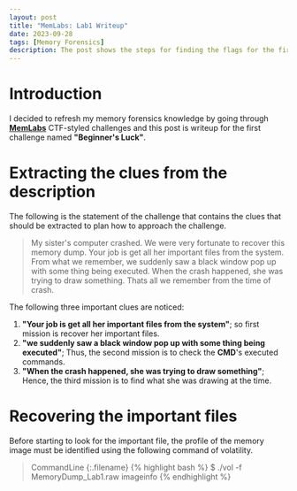 ```yaml
---
layout: post
title: "MemLabs: Lab1 Writeup"
date: 2023-09-28
tags: [Memory Forensics] 
description: The post shows the steps for finding the flags for the first challenge of MemLabs.
---
```


# Introduction

I decided to refresh my memory forensics knowledge by going through [**MemLabs**](https://github.com/stuxnet999/MemLabs) CTF-styled challenges and this post is writeup for the first challenge named **"Beginner's Luck"**. 

# Extracting the clues from the description

The following is the statement of the challenge that contains the clues that should be extracted to plan how to approach the challenge.

> My sister's computer crashed. We were very fortunate to recover this memory dump. Your job is get all her important files from the system. From what we remember, we suddenly saw a black window pop up with some thing being executed. When the crash happened, she was trying to draw something. Thats all we remember from the time of crash.

The following three important clues are noticed:

1. **"Your job is get all her important files from the system"**; so first mission is recover her important files.
2. **"we suddenly saw a black window pop up with some thing being executed"**; Thus, the second mission is to check the **CMD**'s executed commands.
3. **"When the crash happened, she was trying to draw something"**; Hence, the third mission is to find what she was drawing at the time.

# Recovering the important files 

Before starting to look for the important file, the profile of the memory image must be identified using the following command of volatility.

> CommandLine 
{:.filename}
{% highlight bash %}
$ ./vol -f MemoryDump_Lab1.raw imageinfo
{% endhighlight %}
